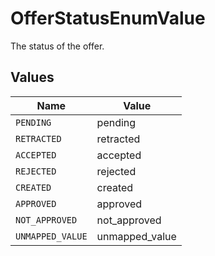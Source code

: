 # OfferStatusEnumValue

The status of the offer.


## Values

| Name             | Value            |
| ---------------- | ---------------- |
| `PENDING`        | pending          |
| `RETRACTED`      | retracted        |
| `ACCEPTED`       | accepted         |
| `REJECTED`       | rejected         |
| `CREATED`        | created          |
| `APPROVED`       | approved         |
| `NOT_APPROVED`   | not_approved     |
| `UNMAPPED_VALUE` | unmapped_value   |